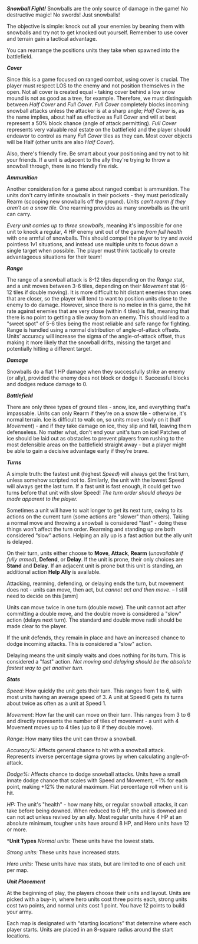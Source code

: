 ﻿***Snowball Fight!***
Snowballs are the only source of damage in the game! No destructive magic! No swords! Just snowballs! 

The objective is simple: knock out all your enemies by beaning them with snowballs and try not to get knocked out yourself. Remember to use cover and terrain gain a tactical advantage.

You can rearrange the positions units they take when spawned into the battlefield.

***Cover***

Since this is a game focused on ranged combat, using cover is crucial. The player must respect LOS to the enemy and not position themselves in the open. Not all cover is created equal - taking cover behind a low snow mound is not as good as a tree, for example. Therefore, we must distinguish between *Half Cover* and *Full Cover*. *Full Cover* completely blocks incoming snowball attacks unless the attacker is at a sharp angle; *Half Cover* is, as the name implies, about half as effective as Full Cover and will at best represent a 50% block chance (angle of attack permitting). *Full Cover* represents very valuable real estate on the battlefield and the player should endeavor to control as many *Full Cover* tiles as they can. Most cover objects will be Half (other units are also *Half Cover*).

Also, there's friendly fire. Be smart about your positioning and try not to hit your friends. If a unit is adjacent to the ally they're trying to throw a snowball through, there is no friendly fire risk.

***Ammunition***

Another consideration for a game about ranged combat is ammunition. The units don't carry infinite snowballs in their pockets - they must periodically Rearm (scooping new snowballs off the ground). *Units can't rearm if they aren't on a snow tile.* One rearming provides as many snowballs as the unit can carry.

*Every unit carries up to three snowballs*, meaning it's impossible for one unit to knock a regular, 4 HP enemy unit out of the game *from full health* with one armful of snowballs. This should compel the player to try and avoid pointless 1v1 situations, and instead use multiple units to focus down a single target when possible. The player must think tactically to create advantageous situations for their team!

***Range***

The range of a snowball attack is 8-12 tiles depending on the *Range* stat, and a unit moves between 3-6 tiles, depending on their *Movement* stat (6-12 tiles if double moving). It is more difficult to hit distant enemies than ones that are closer, so the player will tend to want to position units close to the enemy to do damage. However, since there is no melee in this game, the hit rate against enemies that are very close (within 4 tiles) is flat, meaning that there is no point to getting a tile away from an enemy. This should lead to a "sweet spot" of 5-6 tiles being the most reliable and safe range for fighting. Range is handled using a normal distribution of angle-of-attack offsets. Units’ accuracy will increase the sigma of the angle-of-attack offset, thus making it more likely that the snowball drifts, missing the target and potentially hitting a different target. 

***Damage***

Snowballs do a flat 1 HP damage when they successfully strike an enemy (or ally), provided the enemy does not block or dodge it. Successful blocks and dodges reduce damage to 0. 

***Battlefield***

There are only three types of ground tiles - snow, ice, and everything that's impassable. Units can only Rearm if they're on a snow tile - otherwise, it's normal terrain. Ice is difficult to walk on, so units move slowly on it (half *Movement*) - and if they take damage on ice, they slip and fall, leaving them defenseless. No matter what, don't end your unit's turn on ice! Patches of ice should be laid out as obstacles to prevent players from rushing to the most defensible areas on the battlefield straight away - but a player might be able to gain a decisive advantage early if they’re brave.

***Turns***

A simple truth: the fastest unit (highest *Speed*) will always get the first turn, unless somehow scripted not to. Similarly, the unit with the lowest Speed will always get the last turn. If a fast unit is fast enough, it could get two turns before that unit with slow Speed! *The turn order should always be made apparent to the player.*

Sometimes a unit will have to wait longer to get its next turn, owing to its actions on the current turn (some actions are "slower" than others). Taking a normal move and throwing a snowball is considered "fast" - doing these things won't affect the turn order. Rearming and standing up are both considered “slow” actions. Helping an ally up is a fast action but the ally unit is delayed.

On their turn, units either choose to **Move**, **Attack**, **Rearm** (*unavailable if fully armed*), **Defend**, or **Delay**. If the unit is prone, their only choices are **Stand** and **Delay**. If an adjacent unit is prone but this unit is standing, an additional action **Help Ally** is available. 

Attacking, rearming, defending, or delaying ends the turn, but movement does not - units can move, then act, but *cannot act and then move*. – I still need to decide on this [smm]

Units can move twice in one turn (double move). The unit cannot act after committing a double move, and the double move is considered a "slow" action (delays next turn). The standard and double move radii should be made clear to the player.

If the unit defends, they remain in place and have an increased chance to dodge incoming attacks. This is considered a "slow" action.

Delaying means the unit simply waits and does nothing for its turn. This is considered a "fast" action. *Not moving and delaying should be the absolute fastest way to get another turn.*

***Stats***

*Speed*: How quickly the unit gets their turn. This ranges from 1 to 6, with most units having an average speed of 3. A unit at Speed 6 gets its turns about twice as often as a unit at Speed 1.

*Movement*: How far the unit can move on their turn. This ranges from 3 to 6 and directly represents the number of tiles of movement - a unit with 4 Movement moves up to 4 tiles (up to 8 if they double move).

*Range*: How many tiles the unit can throw a snowball.

*Accuracy%:* Affects general chance to hit with a snowball attack. Represents inverse percentage sigma grows by when calculating angle-of-attack.

*Dodge%:* Affects chance to dodge snowball attacks. Units have a small innate dodge chance that scales with Speed and Movement, +1% for each point, making +12% the natural maximum. Flat percentage roll when unit is hit.

*HP:* The unit's "health" - how many hits, or regular snowball attacks, it can take before being downed. When reduced to 0 HP, the unit is downed and can not act unless revived by an ally. Most regular units have 4 HP at an absolute minimum, tougher units have around 8 HP, and Hero units have 12 or more. 

***Unit Types**
*Normal units*: These units have the lowest stats.

*Strong units:* These units have increased stats.

*Hero units:* These units have max stats, but are limited to one of each unit per map.

***Unit Placement***

At the beginning of play, the players choose their units and layout. Units are picked with a buy-in, where hero units cost three points each, strong units cost two points, and normal units cost 1 point. You have 12 points to build your army. 

Each map is designated with “starting locations” that determine where each player starts. Units are placed in an 8-square radius around the start locations.
